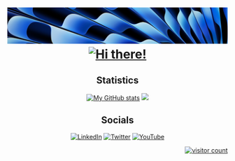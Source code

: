 <h1 align="center">
    <img src="https://github.com/aaron-22766/aaron-22766/blob/main/bin/images/banner.jpg">
    <br>
    <a href="https://git.io/typing-svg"><img src="https://readme-typing-svg.herokuapp.com?font=M+PLUS+Rounded+1c&weight=800&size=40&color=497DE6&center=true&vCenter=true&random=false&width=700&lines=Hi+there!+I'm+Aaron+%E2%9C%8C%EF%B8%8F;Welcome+to+my+profile!" alt="Hi there!" /></a>
</h1>








<div align="center">
    <h2>Statistics</h2>
    <a href="https://github.com/anuraghazra/github-readme-stats"><img src="https://github-readme-stats.vercel.app/api?username=aaron-22766&hide=prs&show_icons=true&=title_color=ffffff&text_color=e7edf2&icon_color=050b4a&hide_border=true&border_radius=21&bg_color=45,7297df,224abf&hide_rank=true&include_all_commits=true&custom_title=My+GitHub+stats" alt="My GitHub stats"></a>
    <a href="https://github.com/anuraghazra/github-readme-stats"><img src="https://github-readme-stats.vercel.app/api/top-langs/?username=aaron-22766&=title_color=ffffff&text_color=e7edf2&layout=compact&hide_border=true&border_radius=21&bg_color=45,386CE2,060A40" als="Most Used Languages"></a>
    <h2>Socials</h2>
    <a href="https://www.linkedin.com/in/aaron-rabenstein"><img src="https://img.shields.io/badge/LinkedIn-0077B5?style=for-the-badge&logo=linkedin&logoColor=white" alt="LinkedIn"></a>
    <a href="https://twitter.com/aaron__22766"><img src="https://img.shields.io/badge/Twitter-1DA1F2?style=for-the-badge&logo=twitter&logoColor=white" alt="Twitter"></a>
    <a href="https://www.youtube.com/@aaron_22766"><img src="https://img.shields.io/badge/YouTube-FF0000?style=for-the-badge&logo=youtube&logoColor=white" alt="YouTube"></a>

</div>

<p align="right">
    <a href="https://github.com/hehuapei/visitor-badge"><img src="https://visitor-badge.laobi.icu/badge?page_id=aaron-22766.aaron-22766&right_color=yellow" alt="visitor count"></a>
</p>

<!--
<a href=""><img src="" alt=""></a>